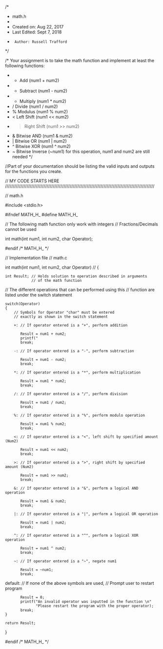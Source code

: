 #
/*
 * math.h
 *
 *  Created on: Aug 22, 2017
 * 	Last Edited: Sept 7, 2018
 *      Author: Russell Trafford
 */

/* Your assignment is to take the math function and implement at least the following functions:
 * + Add (num1 + num2)
 * - Subtract (num1 - num2)
 * * Multiply (num1 * num2)
 * / Divide (num1 / num2)
 * % Modulus (num1 % num2)
 * < Left Shift (num1 << num2)
 * > Right Shift (num1 >> num2)
 * & Bitwise AND (num1 & num2)
 * | Bitwise OR (num1 | num2)
 * ^ Bitwise XOR (num1 ^ num2)
 * ~ Bitwise Inverse (~num1) for this operation, num1 and num2 are still needed
*/

//Part of your documentation should be listing the valid inputs and outputs for the functions you create.


// MY CODE STARTS HERE         /////////////////////////////////////////////////////////////////////////////////////////////////

// math.h

#include <stdio.h>

#ifndef MATH_H_
#define MATH_H_

// The following math function only work with integers
// Fractions/Decimals cannot be used

int math(int num1, int num2, char Operator);


#endif /* MATH_H_ */

// Implementation file
// math.c


int math(int num1, int num2, char Operator) // 
{

    int Result; // Holds solution to operation described in arguments
                // of the math function 
    
// The different operations that can be performed using this 
// function are listed under the switch statement

    switch(Operator)
    {
        // Symbols for Operator "char" must be entered 
        // exactly as shown in the switch statement

        +: // If operator entered is a "+", perform addition 
        
           Result = num1 + num2;
           printf("
           break;
        
        -: // If operator entered is a "-", perform subtraction 

           Result = num1 - num2;
           break;
           
        *: // If operator entered is a "*", perform multiplication 

           Result = num1 * num2;
           break;

        /: // If operator entered is a "/", perform division 

           Result = num1 / num2;
           break;

        %: // If operator entered is a "%", perform modulo operation 

           Result = num1 % num2;
           break;
        
        <: // If operator entered is a "<", left shift by specified amount (Num2)
        
           Result = num1 << num2;   
           break;
        
        >: // If operator entered is a ">", right shift by specified amount (Num2)
        
           Result = num1 >> num2;
           break;
        
        &: // If operator entered is a "&", perform a logical AND operation
        
           Result = num1 & num2;
           break;
        
        |: // If operator entered is a "|", perform a logical OR operation
          
           Result = num1 | num2;
           break;
        
        ^: // If operator entered is a "^", perform a logical XOR operation
        
           Result = num1 ^ num2;
           break;
        
        ~: // If operator entered is a "~", negate num1
        
           Result = ~num1;
           break;
        
   default: // If none of the above symbols are used, 
            // Prompt user to restart program 
            
           Result = 0;
           printf("An invalid operator was inputted in the function \n"
                  "Please restart the program with the proper operator);
           break;
    }
   
    return Result;
}

#endif /* MATH_H_ */


